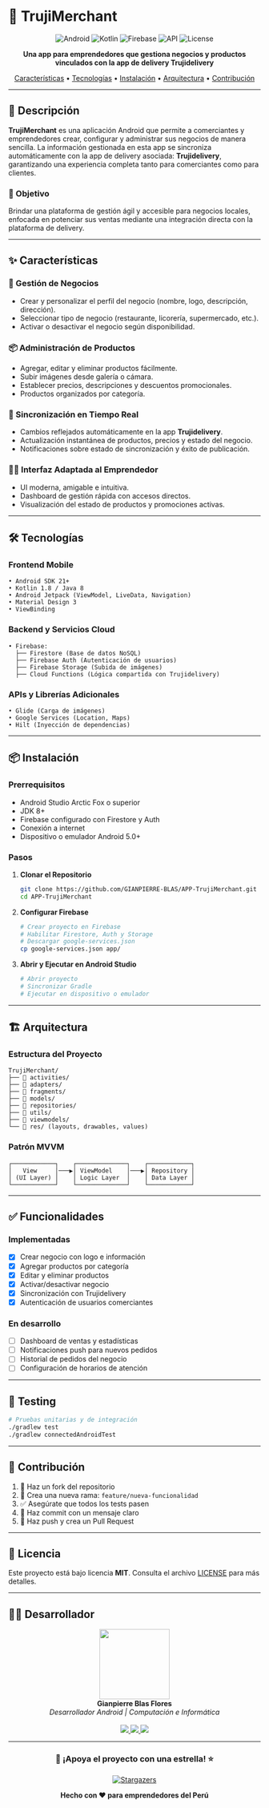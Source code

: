 # 🚀 TrujiMerchant

<p align="center">
  <img src="https://img.shields.io/badge/Platform-Android-green?style=for-the-badge&logo=android" alt="Android">
  <img src="https://img.shields.io/badge/Language-Kotlin%2FJava-orange?style=for-the-badge&logo=kotlin" alt="Kotlin">
  <img src="https://img.shields.io/badge/Database-Firebase-yellow?style=for-the-badge&logo=firebase" alt="Firebase">
  <img src="https://img.shields.io/badge/API-21+-lightblue?style=for-the-badge&logo=android" alt="API">
  <img src="https://img.shields.io/badge/License-MIT-blue?style=for-the-badge" alt="License">
</p>

<p align="center">
  <strong>Una app para emprendedores que gestiona negocios y productos vinculados con la app de delivery Trujidelivery</strong>
</p>

<p align="center">
  <a href="#características">Características</a> •
  <a href="#tecnologías">Tecnologías</a> •
  <a href="#instalación">Instalación</a> •
  <a href="#arquitectura">Arquitectura</a> •
  <a href="#contribución">Contribución</a>
</p>

---

## 📖 Descripción

**TrujiMerchant** es una aplicación Android que permite a comerciantes y emprendedores crear, configurar y administrar sus negocios de manera sencilla. La información gestionada en esta app se sincroniza automáticamente con la app de delivery asociada: **Trujidelivery**, garantizando una experiencia completa tanto para comerciantes como para clientes.

### 🎯 Objetivo

Brindar una plataforma de gestión ágil y accesible para negocios locales, enfocada en potenciar sus ventas mediante una integración directa con la plataforma de delivery.

---

## ✨ Características

### 🏪 Gestión de Negocios

* Crear y personalizar el perfil del negocio (nombre, logo, descripción, dirección).
* Seleccionar tipo de negocio (restaurante, licorería, supermercado, etc.).
* Activar o desactivar el negocio según disponibilidad.

### 📦 Administración de Productos

* Agregar, editar y eliminar productos fácilmente.
* Subir imágenes desde galería o cámara.
* Establecer precios, descripciones y descuentos promocionales.
* Productos organizados por categoría.

### 🧾 Sincronización en Tiempo Real

* Cambios reflejados automáticamente en la app **Trujidelivery**.
* Actualización instantánea de productos, precios y estado del negocio.
* Notificaciones sobre estado de sincronización y éxito de publicación.

### 🧑‍💻 Interfaz Adaptada al Emprendedor

* UI moderna, amigable e intuitiva.
* Dashboard de gestión rápida con accesos directos.
* Visualización del estado de productos y promociones activas.

---

## 🛠️ Tecnologías

### **Frontend Mobile**

```
• Android SDK 21+
• Kotlin 1.8 / Java 8
• Android Jetpack (ViewModel, LiveData, Navigation)
• Material Design 3
• ViewBinding
```

### **Backend y Servicios Cloud**

```
• Firebase:
  ├── Firestore (Base de datos NoSQL)
  ├── Firebase Auth (Autenticación de usuarios)
  ├── Firebase Storage (Subida de imágenes)
  ├── Cloud Functions (Lógica compartida con Trujidelivery)
```

### **APIs y Librerías Adicionales**

```
• Glide (Carga de imágenes)
• Google Services (Location, Maps)
• Hilt (Inyección de dependencias)
```

---

## 📦 Instalación

### Prerrequisitos

* Android Studio Arctic Fox o superior
* JDK 8+
* Firebase configurado con Firestore y Auth
* Conexión a internet
* Dispositivo o emulador Android 5.0+

### Pasos

1. **Clonar el Repositorio**

   ```bash
   git clone https://github.com/GIANPIERRE-BLAS/APP-TrujiMerchant.git
   cd APP-TrujiMerchant
   ```

2. **Configurar Firebase**

   ```bash
   # Crear proyecto en Firebase
   # Habilitar Firestore, Auth y Storage
   # Descargar google-services.json
   cp google-services.json app/
   ```

3. **Abrir y Ejecutar en Android Studio**

   ```bash
   # Abrir proyecto
   # Sincronizar Gradle
   # Ejecutar en dispositivo o emulador
   ```

---

## 🏗️ Arquitectura

### Estructura del Proyecto

```
TrujiMerchant/
├── 📁 activities/
├── 📁 adapters/
├── 📁 fragments/
├── 📁 models/
├── 📁 repositories/
├── 📁 utils/
├── 📁 viewmodels/
└── 📁 res/ (layouts, drawables, values)
```

### Patrón MVVM

```
┌────────────┐    ┌──────────────┐    ┌────────────┐
│   View     │───▶│ ViewModel    │───▶│ Repository │
│ (UI Layer) │    │ Logic Layer  │    │ Data Layer │
└────────────┘    └──────────────┘    └────────────┘
```

---

## ✅ Funcionalidades

### Implementadas

* [x] Crear negocio con logo e información
* [x] Agregar productos por categoría
* [x] Editar y eliminar productos
* [x] Activar/desactivar negocio
* [x] Sincronización con Trujidelivery
* [x] Autenticación de usuarios comerciantes

### En desarrollo

* [ ] Dashboard de ventas y estadísticas
* [ ] Notificaciones push para nuevos pedidos
* [ ] Historial de pedidos del negocio
* [ ] Configuración de horarios de atención

---

## 🧪 Testing

```bash
# Pruebas unitarias y de integración
./gradlew test
./gradlew connectedAndroidTest
```

---

## 🤝 Contribución

1. 🍴 Haz un fork del repositorio
2. 🌱 Crea una nueva rama: `feature/nueva-funcionalidad`
3. ✅ Asegúrate que todos los tests pasen
4. 📝 Haz commit con un mensaje claro
5. 🚀 Haz push y crea un Pull Request

---

## 📄 Licencia

Este proyecto está bajo licencia **MIT**. Consulta el archivo [LICENSE](LICENSE) para más detalles.

---

## 👨‍💻 Desarrollador

<p align="center">
  <img src="https://github.com/GIANPIERRE-BLAS.png?size=140" width="140"/><br>
  <strong>Gianpierre Blas Flores</strong><br>
  <em>Desarrollador Android | Computación e Informática</em><br><br>

  <a href="https://github.com/GIANPIERRE-BLAS">
    <img src="https://img.shields.io/badge/GitHub-@GIANPIERRE--BLAS-black?style=flat-square&logo=github" />
  </a>
  <a href="https://www.linkedin.com/in/justo-gianpierre-blas-flores-5ba671302/">
    <img src="https://img.shields.io/badge/LinkedIn-Gianpierre%20Blas-blue?style=flat-square&logo=linkedin" />
  </a>
  <a href="mailto:gianpierreblasflores235@gmail.com">
    <img src="https://img.shields.io/badge/Email-gianpierreblasflores235@gmail.com-red?style=flat-square&logo=gmail" />
  </a>
</p>

---

<div align="center">

### 🌟 ¡Apoya el proyecto con una estrella! ⭐

[![Stargazers](https://img.shields.io/github/stars/GIANPIERRE-BLAS/APP-TrujiMerchant?style=social)](https://github.com/GIANPIERRE-BLAS/APP-TrujiMerchant/stargazers)

**Hecho con ❤️ para emprendedores del Perú**

</div>
